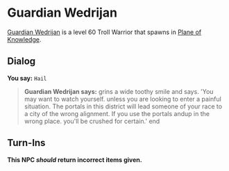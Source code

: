 # Guardian Wedrijan



[Guardian Wedrijan](/npc/202105) is a level 60 Troll Warrior that spawns in [Plane of Knowledge](/zone/202).



## Dialog

**You say:** `Hail`



>**Guardian Wedrijan says:** grins a wide toothy smile and says. 'You may want to watch yourself. unless you are looking to enter a painful situation.  The portals in this district will lead someone of your race to a city of the wrong alignment.  If you use the portals andup in the wrong place. you'll be crushed for certain.'
end



## Turn-Ins



**This NPC *should* return incorrect items given.**





